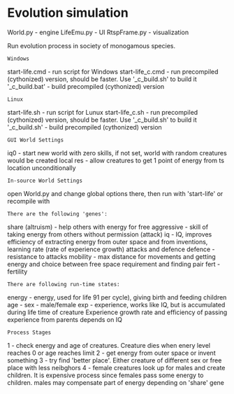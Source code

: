 # Evolution simulation

World.py - engine
LifeEmu.py - UI
RtspFrame.py - visualization

Run evolution process in society of monogamous species.

	Windows
	
start-life.cmd   - run script for Windows
start-life_c.cmd - run precompiled (cythonized) version, should be faster. Use '_c_build.sh' to build it
'_c_build.bat'   - build precompiled (cythonized) version

	Linux

start-life.sh   - run script for Lunux
start-life_c.sh - run precompiled (cythonized) version, should be faster. Use '_c_build.sh' to build it
'_c_build.sh'   - build precompiled (cythonized) version

	GUI World Settings

iq0 - start new world with zero skills, if not set, world with random creatures would be created
local res - allow creatures to get 1 point of energy from ts location unconditionally

	In-source World Settings

open World.py and change global options there, then run with 'start-life' or recompile with 

	There are the following 'genes':

share (altruism) - help others with energy for free
aggressive       - skill of taking energy from others without permission (attack)
iq               - IQ, improves efficiency of 
                    extracting energy from outer space and from inventions,
                    learning rate (rate of experience growth)
                    attacks and defence
defence          - resistance to attacks
mobility         - max distance for movements and getting energy and choice between free space requirement and finding pair
fert             - fertility

	There are following run-time states:

energy           - energy, used for life 91 per cycle), giving birth and feeding children
age              -
sex              - male/female
exp              - experience, works like IQ, but is accumulated during life time of creature
                    Experience growth rate and efficiency of passing experience from parents depends on IQ

	Process Stages

1 - check energy and age of creatures. Creature dies when enery level reaches 0 or age reaches limit
2 - get energy from outer space or invent something
3 - try find 'better place'. Either creature of different sex or free place with less neibghors
4 - female creatures look up for males and create children. It is expensive process since females pass some energy to children.
    males may compensate part of energy depending on 'share' gene

